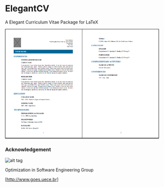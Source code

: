# ElegantCV

A Elegant Curriculum Vitae Package for LaTeX

![alt tag](https://raw.githubusercontent.com/thiagodnf/elegantcv/master/example.png)

### Acknowledgement

![alt tag](http://www.goes.uece.br/style/images/logo_goes.png)

Optimization in Software Engineering Group

[http://www.goes.uece.br]
